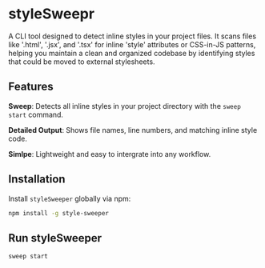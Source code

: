 # styleSweepr

A CLI tool designed to detect inline styles in your project files. It scans files like '.html', '.jsx', and '.tsx' for inline 'style' attributes or CSS-in-JS patterns, helping you maintain a clean and organized codebase by identifying styles that could be moved to external stylesheets.

## Features

**Sweep**: Detects all inline styles in your project directory with the `sweep start` command.

**Detailed Output**: Shows file names, line numbers, and matching inline style code.

**Simlpe**: Lightweight and easy to intergrate into any workflow.

## Installation
Install `styleSweeper` globally via npm:
```bash
npm install -g style-sweeper
```

## Run styleSweeper
```bash
sweep start
```